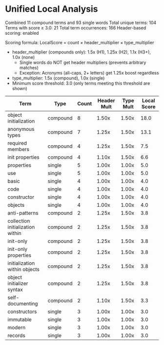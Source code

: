 # Unified Local Analysis

Combined 11 compound terms and 93 single words
Total unique terms: 104
Terms with score ≥ 3.0: 21
Total term occurrences: 166
Header-based scoring: enabled

Scoring formula: LocalScore = count × header_multiplier × type_multiplier
- header_multiplier (compounds only): 1.5x (H1), 1.25x (H2), 1.1x (H3+), 1.0x (none)
  - Single words do NOT get header multipliers (prevents arbitrary matches)
  - Exception: Acronyms (all-caps, 2+ letters) get 1.25x boost regardless
- type_multiplier: 1.5x (compound), 1.0x (single)
- Minimum score threshold: 3.0 (only terms meeting this threshold are shown)

| Term | Type | Count | Header Mult | Type Mult | Local Score |
|------|------|-------|-------------|-----------|-------------|
| object initialization | compound | 8 | 1.50x | 1.50x | 18.0 |
| anonymous types | compound | 7 | 1.25x | 1.50x | 13.1 |
| required members | compound | 4 | 1.25x | 1.50x | 7.5 |
| init properties | compound | 4 | 1.10x | 1.50x | 6.6 |
| properties | single | 5 | 1.00x | 1.00x | 5.0 |
| use | single | 5 | 1.00x | 1.00x | 5.0 |
| basic | single | 4 | 1.00x | 1.00x | 4.0 |
| code | single | 4 | 1.00x | 1.00x | 4.0 |
| constructor | single | 4 | 1.00x | 1.00x | 4.0 |
| objects | single | 4 | 1.00x | 1.00x | 4.0 |
| anti-patterns | compound | 2 | 1.25x | 1.50x | 3.8 |
| collection initialization within | compound | 2 | 1.25x | 1.50x | 3.8 |
| init-only | compound | 2 | 1.25x | 1.50x | 3.8 |
| init-only properties | compound | 2 | 1.25x | 1.50x | 3.8 |
| initialization within objects | compound | 2 | 1.25x | 1.50x | 3.8 |
| object initializer syntax | compound | 2 | 1.25x | 1.50x | 3.8 |
| self-documenting | compound | 2 | 1.10x | 1.50x | 3.3 |
| constructors | single | 3 | 1.00x | 1.00x | 3.0 |
| immutable | single | 3 | 1.00x | 1.00x | 3.0 |
| modern | single | 3 | 1.00x | 1.00x | 3.0 |
| records | single | 3 | 1.00x | 1.00x | 3.0 |
